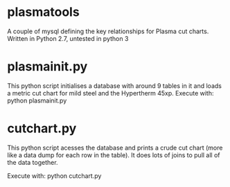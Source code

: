 # plasmatools
A couple of mysql defining the key relationships for Plasma cut charts. Written in Python 2.7, untested in python 3

# plasmainit.py
This python script initialises a database with around 9 tables in it and loads a metric cut chart for mild steel and the Hypertherm 45xp.
Execute with: python plasmainit.py

# cutchart.py
This python script acesses the database and prints a crude cut chart (more like a data dump for each row in the table). It does lots of joins to pull all of the data together.

Execute with: python cutchart.py
